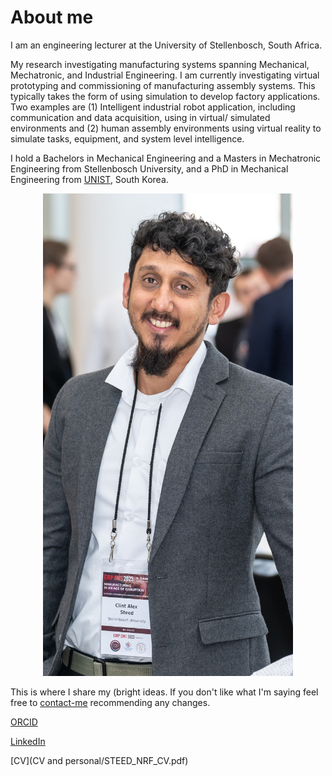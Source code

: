 # About me

I am an engineering lecturer at the University of Stellenbosch, South Africa. 

My research investigating manufacturing systems spanning Mechanical, Mechatronic, and Industrial Engineering. I am currently investigating virtual prototyping and commissioning of manufacturing assembly systems. This typically takes the form of using simulation to develop factory applications. Two examples are (1) Intelligent industrial robot application, including communication and data acquisition, using in virtual/ simulated environments and (2) human assembly environments using virtual reality to simulate tasks, equipment, and system level intelligence.

I hold a Bachelors in Mechanical Engineering and a Masters in Mechatronic Engineering from Stellenbosch University, and a PhD in Mechanical Engineering from [UNIST](https://www.unist.ac.kr/), South Korea.

<center><img src="images/length.jpg" alt="Profile_pic" /></center> 

This is where I share my (bright ideas. If you don't like what I'm saying feel free to [contact-me](mailto:csteed@ieee.org) recommending any changes. 

[ORCID](https://orcid.org/0000-0001-7338-3696) 

[LinkedIn](https://www.linkedin.com/in/clint-steed/) 

[CV](CV and personal/STEED_NRF_CV.pdf)




